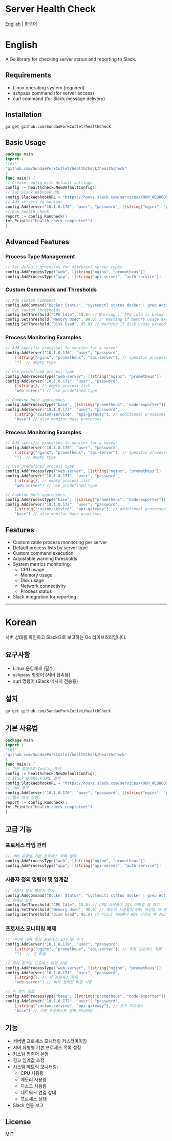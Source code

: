 # Server Health Check

[English](#english) | [한국어](#korean)

# English

A Go library for checking server status and reporting to Slack.

## Requirements

- Linux operating system (required)
- sshpass command (for server access)
- curl command (for Slack message delivery)

## Installation
```bash
go get github.com/SundaePorkCutlet/healthCheck
```


## Basic Usage
```go
package main
import (
"fmt"
"github.com/SundaePorkCutlet/healthCheck/healthcheck"
)
func main() {
// Create config with default settings
config := healthcheck.NewDefaultConfig()
// Set Slack Webhook URL
config.SlackWebhookURL = "https://hooks.slack.com/services/YOUR_WEBHOOK_URL"
// Add servers to monitor
config.AddServer("10.1.0.170", "user", "password", []string{"nginx", "prometheus"})
// Run health check
report := config.RunCheck()
fmt.Println("Health check completed!")
}
```


## Advanced Features

### Process Type Management

```go
// Set default processes for different server types
config.AddProcessType("web", []string{"nginx", "prometheus"})
config.AddProcessType("app", []string{"api-server", "auth-service"})
```

### Custom Commands and Thresholds
```go
// Add custom commands
config.AddCommand("Docker Status", "systemctl status docker | grep Active")
// Set custom thresholds
config.SetThreshold("CPU Idle", 15.0) // Warning if CPU idle is below 15%
config.SetThreshold("Memory Used", 90.0) // Warning if memory usage exceeds 90%
config.SetThreshold("Disk Used", 95.0) // Warning if disk usage exceeds 95%
```

### Process Monitoring Examples
```go
// Add specific processes to monitor for a server
config.AddServer("10.1.0.170", "user", "password", 
    []string{"nginx", "prometheus", "api-server"}, // specific processes
    "")  // empty type

// Use predefined process type
config.AddProcessType("web-server", []string{"nginx", "prometheus"})
config.AddServer("10.1.0.171", "user", "password", 
    []string{}, // empty process list
    "web-server") // use predefined type

// Combine both approaches
config.AddProcessType("base", []string{"prometheus", "node-exporter"})
config.AddServer("10.1.0.172", "user", "password",
    []string{"custom-service", "api-gateway"}, // additional processes
    "base") // also monitor base processes
```

### Process Monitoring Examples
```go
// Add specific processes to monitor for a server
config.AddServer("10.1.0.170", "user", "password", 
    []string{"nginx", "prometheus", "api-server"}, // specific processes
    "")  // empty type

// Use predefined process type
config.AddProcessType("web-server", []string{"nginx", "prometheus"})
config.AddServer("10.1.0.171", "user", "password", 
    []string{}, // empty process list
    "web-server") // use predefined type

// Combine both approaches
config.AddProcessType("base", []string{"prometheus", "node-exporter"})
config.AddServer("10.1.0.172", "user", "password",
    []string{"custom-service", "api-gateway"}, // additional processes
    "base") // also monitor base processes
```

## Features

- Customizable process monitoring per server
- Default process lists by server type
- Custom command execution
- Adjustable warning thresholds
- System metrics monitoring:
  - CPU usage
  - Memory usage
  - Disk usage
  - Network connectivity
  - Process status
- Slack integration for reporting

---

# Korean

서버 상태를 확인하고 Slack으로 보고하는 Go 라이브러리입니다.

## 요구사항

- Linux 운영체제 (필수)
- sshpass 명령어 (서버 접속용)
- curl 명령어 (Slack 메시지 전송용)

## 설치

```bash
go get github.com/SundaePorkCutlet/healthCheck
```

## 기본 사용법
```go
package main
import (
"fmt"
"github.com/SundaePorkCutlet/healthCheck/healthcheck"
)
func main() {
// 기본 설정으로 Config 생성
config := healthcheck.NewDefaultConfig()
// Slack Webhook URL 설정
config.SlackWebhookURL = "https://hooks.slack.com/services/YOUR_WEBHOOK_URL"
// 서버 추가
config.AddServer("10.1.0.170", "user", "password", []string{"nginx", "prometheus"})
// 헬스 체크 실행
report := config.RunCheck()
fmt.Println("Health check completed!")
}
```

## 고급 기능

### 프로세스 타입 관리

```go
// 서버 유형별 기본 프로세스 목록 설정
config.AddProcessType("web", []string{"nginx", "prometheus"})
config.AddProcessType("app", []string{"api-server", "auth-service"})
```

### 사용자 정의 명령어 및 임계값

```go
// 사용자 정의 명령어 추가
config.AddCommand("Docker Status", "systemctl status docker | grep Active")
// 임계값 설정
config.SetThreshold("CPU Idle", 15.0) // CPU 사용률이 15% 이하일 때 경고
config.SetThreshold("Memory Used", 90.0) // 메모리 사용률이 90% 이상일 때 경고
config.SetThreshold("Disk Used", 95.0) // 디스크 사용률이 95% 이상일 때 경고
```

### 프로세스 모니터링 예제
```go
// 서버에 대해 특정 프로세스 모니터링 추가
config.AddServer("10.1.0.170", "user", "password", 
    []string{"nginx", "prometheus", "api-server"}, // 특정 프로세스 목록
    "")  // 빈 타입

// 미리 정의된 프로세스 타입 사용
config.AddProcessType("web-server", []string{"nginx", "prometheus"})
config.AddServer("10.1.0.171", "user", "password", 
    []string{}, // 빈 프로세스 목록
    "web-server") // 미리 정의된 타입 사용

// 두 방식 조합
config.AddProcessType("base", []string{"prometheus", "node-exporter"})
config.AddServer("10.1.0.172", "user", "password",
    []string{"custom-service", "api-gateway"}, // 추가 프로세스
    "base") // 기본 프로세스도 함께 모니터링
```

## 기능

- 서버별 프로세스 모니터링 커스터마이징
- 서버 유형별 기본 프로세스 목록 설정
- 커스텀 명령어 실행
- 경고 임계값 조정
- 시스템 메트릭 모니터링:
  - CPU 사용량
  - 메모리 사용량
  - 디스크 사용량
  - 네트워크 연결 상태
  - 프로세스 상태
- Slack 연동 보고

## License

MIT
